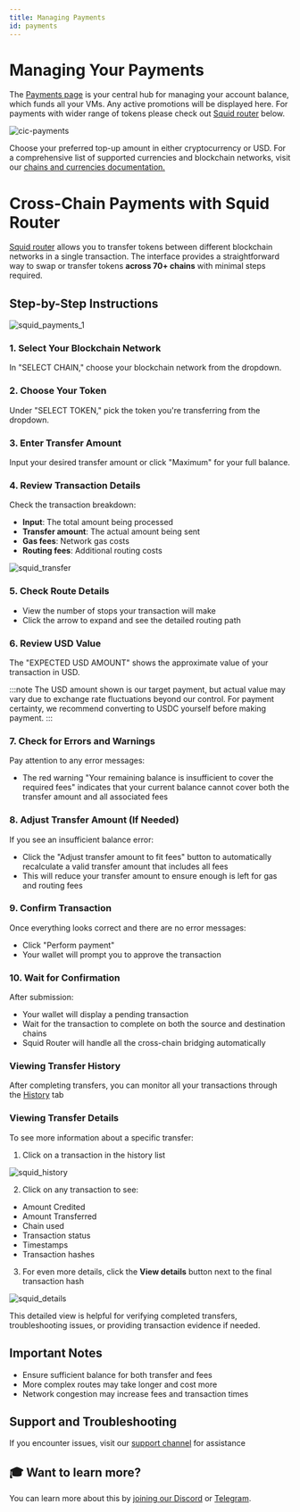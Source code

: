 ```yaml
---
title: Managing Payments
id: payments
---
```


# Managing Your Payments

The [Payments page](https://intercloud.cudos.org/payments) is your central hub for managing your account balance, which funds all your VMs. Any active promotions will be displayed here. For payments with wider range of tokens please check out [Squid router](https://intercloud.cudos.org/payments/squid/new) below.

![cic-payments](@site/static/img/cic-payments.png)

Choose your preferred top-up amount in either cryptocurrency or USD.
For a comprehensive list of supported currencies and blockchain networks, visit our [chains and currencies documentation.](/docs/cudos-intercloud/chains-currencies.md)

# Cross-Chain Payments with Squid Router

[Squid router](https://intercloud.cudos.org/payments/squid/new) allows you to transfer tokens between different blockchain networks in a single transaction. The interface provides a straightforward way to swap or transfer tokens **across 70+ chains** with minimal steps required.

## Step-by-Step Instructions

![squid_payments_1](@site/static/img/squid_payments_1_2.png)

### 1. Select Your Blockchain Network

In "SELECT CHAIN," choose your blockchain network from the dropdown.

### 2. Choose Your Token

Under "SELECT TOKEN," pick the token you're transferring from the dropdown.

### 3. Enter Transfer Amount

Input your desired transfer amount or click "Maximum" for your full balance.

### 4. Review Transaction Details

Check the transaction breakdown:

- **Input**: The total amount being processed
- **Transfer amount**: The actual amount being sent
- **Gas fees**: Network gas costs
- **Routing fees**: Additional routing costs

![squid_transfer](@site/static/img/squid_transfer.png)

### 5. Check Route Details

- View the number of stops your transaction will make
- Click the arrow to expand and see the detailed routing path

### 6. Review USD Value

The "EXPECTED USD AMOUNT" shows the approximate value of your transaction in USD.

:::note
The USD amount shown is our target payment, but actual value may vary due to exchange rate fluctuations beyond our control. For payment certainty, we recommend converting to USDC yourself before making payment.
:::

### 7. Check for Errors and Warnings

Pay attention to any error messages:

- The red warning "Your remaining balance is insufficient to cover the required fees" indicates that your current balance cannot cover both the transfer amount and all associated fees

### 8. Adjust Transfer Amount (If Needed)

If you see an insufficient balance error:

- Click the "Adjust transfer amount to fit fees" button to automatically recalculate a valid transfer amount that includes all fees
- This will reduce your transfer amount to ensure enough is left for gas and routing fees

### 9. Confirm Transaction

Once everything looks correct and there are no error messages:

- Click "Perform payment"
- Your wallet will prompt you to approve the transaction

### 10. Wait for Confirmation

After submission:

- Your wallet will display a pending transaction
- Wait for the transaction to complete on both the source and destination chains
- Squid Router will handle all the cross-chain bridging automatically

### Viewing Transfer History

After completing transfers, you can monitor all your transactions through the [History](https://intercloud.cudos.org/payments/squid/history) tab

### Viewing Transfer Details

To see more information about a specific transfer:

1. Click on a transaction in the history list

![squid_history](@site/static/img/squid_transfer_history.png)

2. Click on any transaction to see:

- Amount Credited
- Amount Transferred
- Chain used
- Transaction status
- Timestamps
- Transaction hashes

3. For even more details, click the **View details** button next to the final transaction hash

![squid_details](@site/static/img/squid_transfer_details.png)

This detailed view is helpful for verifying completed transfers, troubleshooting issues, or providing transaction evidence if needed.

## Important Notes

- Ensure sufficient balance for both transfer and fees
- More complex routes may take longer and cost more
- Network congestion may increase fees and transaction times

## Support and Troubleshooting

If you encounter issues, visit our [support channel](https://discord.com/invite/cudos) for assistance

## 🎓 Want to learn more?

You can learn more about this by [joining our Discord](https://discord.com/invite/cudos) or [Telegram](https://t.me/cudostelegram).
